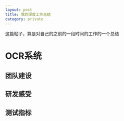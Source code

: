 ```yaml
---
layout: post
title: 我的深度工作总结
category: private
---
```


这篇帖子，算是对自己的之前的一段时间的工作的一个总结


# OCR系统

## 团队建设

## 研发感受

## 测试指标


